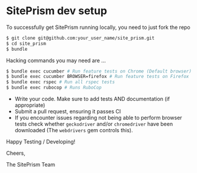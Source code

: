 # SitePrism dev setup

To successfully get SitePrism running locally, you need to just fork the repo

```bash
$ git clone git@github.com:your_user_name/site_prism.git
$ cd site_prism
$ bundle
```

Hacking commands you may need are ...

```bash
$ bundle exec cucumber # Run feature tests on Chrome (Default browser)
$ bundle exec cucumber BROWSER=firefox # Run feature tests on Firefox
$ bundle exec rspec # Run all rspec tests
$ bundle exec rubocop # Runs RuboCop
```

- Write your code. Make sure to add tests AND documentation (if appropriate)
- Submit a pull request, ensuring it passes CI
- If you encounter issues regarding not being able to perform browser tests check whether
`geckodriver` and/or `chromedriver` have been downloaded (The `webdrivers` gem controls this).

Happy Testing / Developing!

Cheers,

The SitePrism Team
